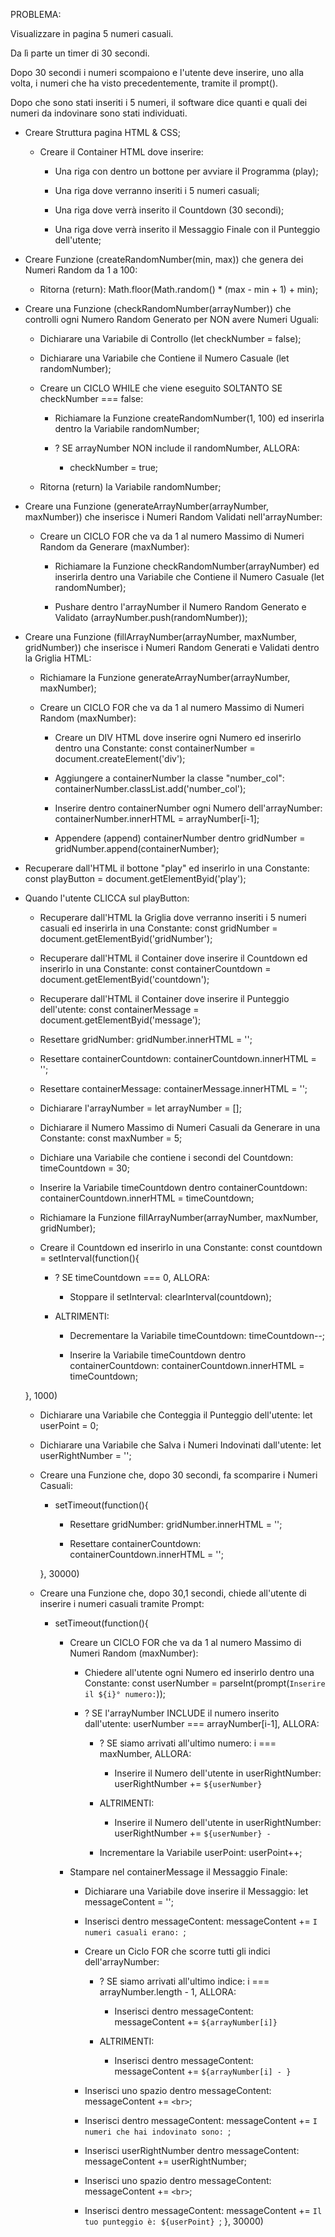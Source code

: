PROBLEMA:

Visualizzare in pagina 5 numeri casuali.

Da lì parte un timer di 30 secondi. 

Dopo 30 secondi i numeri scompaiono e l'utente deve inserire, uno alla volta, i numeri che ha visto precedentemente, tramite il prompt().

Dopo che sono stati inseriti i 5 numeri, il software dice quanti e quali dei numeri da indovinare sono stati individuati.


- Creare Struttura pagina HTML & CSS;

    - Creare il Container HTML dove inserire:

        - Una riga con dentro un bottone per avviare il Programma (play);

        - Una riga dove verranno inseriti i 5 numeri casuali;

        - Una riga dove verrà inserito il Countdown (30 secondi);

        - Una riga dove verrà inserito il Messaggio Finale con il Punteggio dell'utente;


- Creare Funzione (createRandomNumber(min, max)) che genera dei Numeri Random da 1 a 100:

    - Ritorna (return): Math.floor(Math.random() * (max - min + 1) + min);


- Creare una Funzione (checkRandomNumber(arrayNumber)) che controlli ogni Numero Random Generato per NON avere Numeri Uguali:

    - Dichiarare una Variabile di Controllo (let checkNumber = false);

    - Dichiarare una Variabile che Contiene il Numero Casuale (let randomNumber);


    - Creare un CICLO WHILE che viene eseguito SOLTANTO SE checkNumber === false:

        - Richiamare la Funzione createRandomNumber(1, 100) ed inserirla dentro la Variabile randomNumber;

        - ? SE arrayNumber NON include il randomNumber, ALLORA:

            - checkNumber = true;


    - Ritorna (return) la Variabile randomNumber;


- Creare una Funzione (generateArrayNumber(arrayNumber, maxNumber)) che inserisce i Numeri Random Validati nell'arrayNumber:

    - Creare un CICLO FOR che va da 1 al numero Massimo di Numeri Random da Generare (maxNumber):

        - Richiamare la Funzione checkRandomNumber(arrayNumber) ed inserirla dentro una Variabile che Contiene il Numero Casuale (let randomNumber);

        - Pushare dentro l'arrayNumber il Numero Random Generato e Validato (arrayNumber.push(randomNumber));


- Creare una Funzione (fillArrayNumber(arrayNumber, maxNumber, gridNumber)) che inserisce i Numeri Random Generati e Validati dentro la Griglia HTML:

    - Richiamare la Funzione generateArrayNumber(arrayNumber, maxNumber);

    - Creare un CICLO FOR che va da 1 al numero Massimo di Numeri Random (maxNumber):

        - Creare un DIV HTML dove inserire ogni Numero ed inserirlo dentro una Constante: const containerNumber = document.createElement('div');

        - Aggiungere a containerNumber la classe "number_col": containerNumber.classList.add('number_col');

        - Inserire dentro containerNumber ogni Numero dell'arrayNumber: containerNumber.innerHTML = arrayNumber[i-1];

        - Appendere (append) containerNumber dentro gridNumber = gridNumber.append(containerNumber);


- Recuperare dall'HTML il bottone "play" ed inserirlo in una Constante: const playButton = document.getElementByid('play');


- Quando l'utente CLICCA sul playButton:

    - Recuperare dall'HTML la Griglia dove verranno inseriti i 5 numeri casuali ed inserirla in una Constante: const gridNumber = document.getElementByid('gridNumber');

    - Recuperare dall'HTML il Container dove inserire il Countdown ed inserirlo in una Constante: const containerCountdown = document.getElementByid('countdown');

    - Recuperare dall'HTML il Container dove inserire il Punteggio dell'utente: const containerMessage =  document.getElementByid('message');


    - Resettare gridNumber: gridNumber.innerHTML = '';

    - Resettare containerCountdown: containerCountdown.innerHTML = '';

    - Resettare containerMessage: containerMessage.innerHTML = '';


    - Dichiarare l'arrayNumber = let arrayNumber = [];

    - Dichiarare il Numero Massimo di Numeri Casuali da Generare in una Constante: const maxNumber = 5;


    - Dichiare una Variabile che contiene i secondi del Countdown: timeCountdown = 30;

    - Inserire la Variabile timeCountdown dentro containerCountdown: containerCountdown.innerHTML = timeCountdown; 


    - Richiamare la Funzione fillArrayNumber(arrayNumber, maxNumber, gridNumber);


    - Creare il Countdown ed inserirlo in una Constante: const countdown = setInterval(function(){

        - ? SE timeCountdown === 0, ALLORA:

            - Stoppare il setInterval: clearInterval(countdown);

        - ALTRIMENTI:

            - Decrementare la Variabile timeCountdown: timeCountdown--;

            - Inserire la Variabile timeCountdown dentro containerCountdown: containerCountdown.innerHTML = timeCountdown;

    }, 1000)


    - Dichiarare una Variabile che Conteggia il Punteggio dell'utente: let userPoint = 0;

    - Dichiarare una Variabile che Salva i Numeri Indovinati dall'utente: let userRightNumber = '';


    - Creare una Funzione che, dopo 30 secondi, fa scomparire i Numeri Casuali:

        - setTimeout(function(){

            - Resettare gridNumber: gridNumber.innerHTML = '';

            - Resettare containerCountdown: containerCountdown.innerHTML = '';

        }, 30000)

    - Creare una Funzione che, dopo 30,1 secondi, chiede all'utente di inserire i numeri casuali tramite Prompt:

        - setTimeout(function(){

            - Creare un CICLO FOR che va da 1 al numero Massimo di Numeri Random (maxNumber):

                - Chiedere all'utente ogni Numero ed inserirlo dentro una Constante: const userNumber = parseInt(prompt(`Inserire il ${i}° numero:`));

                - ? SE l'arrayNumber INCLUDE il numero inserito dall'utente: userNumber === arrayNumber[i-1], ALLORA:

                    - ? SE siamo arrivati all'ultimo numero: i === maxNumber, ALLORA:

                        - Inserire il Numero dell'utente in userRightNumber: userRightNumber += `${userNumber}`

                    - ALTRIMENTI:

                        - Inserire il Numero dell'utente in userRightNumber: userRightNumber += `${userNumber} - `

                    - Incrementare la Variabile userPoint: userPoint++;

            - Stampare nel containerMessage il Messaggio Finale:

                - Dichiarare una Variabile dove inserire il Messaggio: let messageContent = '';

                - Inserisci dentro messageContent: messageContent += `I numeri casuali erano: `;

                - Creare un Ciclo FOR che scorre tutti gli indici dell'arrayNumber:

                    - ? SE siamo arrivati all'ultimo indice: i === arrayNumber.length - 1, ALLORA:

                        - Inserisci dentro messageContent: messageContent += `${arrayNumber[i]}`

                    - ALTRIMENTI:

                        - Inserisci dentro messageContent: messageContent += `${arrayNumber[i] - }`

                - Inserisci uno spazio dentro messageContent: messageContent += `<br>`;

                - Inserisci dentro messageContent: messageContent += `I numeri che hai indovinato sono: `;

                - Inserisci userRightNumber dentro messageContent: messageContent += userRightNumber;

                - Inserisci uno spazio dentro messageContent: messageContent += `<br>`;

                - Inserisci dentro messageContent: messageContent += `Il tuo punteggio è: ${userPoint} `;
        }, 30000)

    
   


    